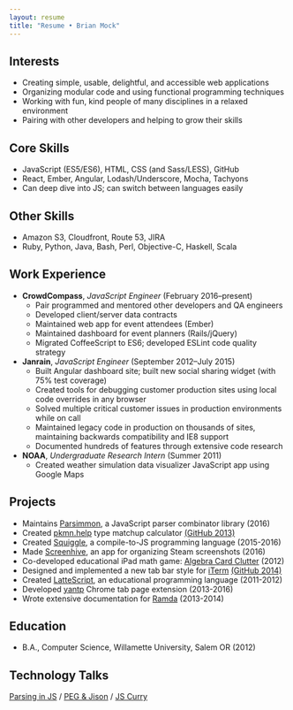 ```yaml
---
layout: resume
title: "Resume • Brian Mock"
---
```


## Interests

- Creating simple, usable, delightful, and accessible web applications
- Organizing modular code and using functional programming techniques
- Working with fun, kind people of many disciplines in a relaxed environment
- Pairing with other developers and helping to grow their skills

## Core Skills

- JavaScript (ES5/ES6), HTML, CSS (and Sass/LESS), GitHub
- React, Ember, Angular, Lodash/Underscore, Mocha, Tachyons
- Can deep dive into JS; can switch between languages easily

## Other Skills

- Amazon S3, Cloudfront, Route 53, JIRA
- Ruby, Python, Java, Bash, Perl, Objective-C, Haskell, Scala

## Work Experience

- **CrowdCompass**, *JavaScript Engineer* (February 2016–present)
    - Pair programmed and mentored other developers and QA engineers
    - Developed client/server data contracts
    - Maintained web app for event attendees (Ember)
    - Maintained dashboard for event planners (Rails/jQuery)
    - Migrated CoffeeScript to ES6; developed ESLint code quality strategy
- **Janrain**, *JavaScript Engineer* (September 2012–July 2015)
    - Built Angular dashboard site; built new social sharing widget (with 75% test coverage)
    - Created tools for debugging customer production sites using local code overrides in any browser
    - Solved multiple critical customer issues in production environments while on call
    - Maintained legacy code in production on thousands of sites, maintaining backwards compatibility and IE8 support
    - Documented hundreds of features through extensive code research
- **NOAA**, *Undergraduate Research Intern* (Summer 2011)
    - Created weather simulation data visualizer JavaScript app using Google Maps

## Projects

- Maintains [Parsimmon](https://github.com/jneen/parsimmon/), a JavaScript parser combinator library (2016)
- Created [pkmn.help](https://pkmn.help) type matchup calculator [(GitHub 2013)](https://github.com/wavebeem/pkmn-type-calc)
- Created [Squiggle](http://squiggle-lang.org/), a compile-to-JS programming language (2015-2016)
- Made [Screenhive](https://github.com/wavebeem/screenhive), an app for organizing Steam screenshots (2016)
- Co-developed educational iPad math game: [Algebra Card Clutter](http://itunes.apple.com/us/app/algebra-card-clutter/id549330499) (2012)
- Designed and implemented a new tab bar style for [iTerm](http://iterm2.com/) [(GitHub 2014)](https://github.com/gnachman/iTerm2/pull/185)
- Created [LatteScript](http://misc.mockbrian.com/lattescript/), an educational programming language (2011-2012)
- Developed [yantp](https://chrome.google.com/webstore/detail/yet-another-new-tab-page/imfkhhcponjpjhfpaccepedaabjclbjj) Chrome tab page extension (2013-2016)
- Wrote extensive documentation for [Ramda](https://github.com/ramda/ramda/pulls?q=is%3Apr+author%3Awavebeem+is%3Aclosed) (2013-2014)

## Education

- B.A., Computer Science, Willamette University, Salem OR (2012)

## Technology Talks

[Parsing in JS](http://misc.mockbrian.com/talk/parsing-jison/#/)
/ [PEG & Jison](http://misc.mockbrian.com/talk/peg-jison/#/)
/ [JS Curry](http://misc.mockbrian.com/talk/js-curry/#/)
